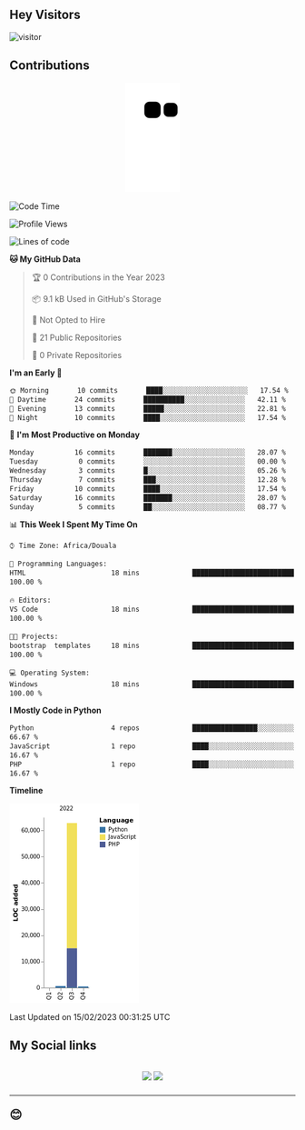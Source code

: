 ## Hey Visitors
![visitor](https://profile-counter.glitch.me/Fotsingboris/count.svg)

## Contributions
<p align="center">
  <img src="https://raw.githubusercontent.com/Fotsingboris/Fotsingboris/output/github-contribution-grid-snake.svg" />
</p>

<!--START_SECTION:waka-->
![Code Time](http://img.shields.io/badge/Code%20Time-179%20hrs%201%20min-blue)

![Profile Views](http://img.shields.io/badge/Profile%20Views-0-blue)

![Lines of code](https://img.shields.io/badge/From%20Hello%20World%20I%27ve%20Written-64%20Thousand%20lines%20of%20code-blue)

**🐱 My GitHub Data** 

> 🏆 0 Contributions in the Year 2023
 > 
> 📦 9.1 kB Used in GitHub's Storage 
 > 
> 🚫 Not Opted to Hire
 > 
> 📜 21 Public Repositories 
 > 
> 🔑 0 Private Repositories  
 > 
**I'm an Early 🐤** 

```text
🌞 Morning       10 commits       ████░░░░░░░░░░░░░░░░░░░░░   17.54 % 
🌆 Daytime       24 commits       ██████████░░░░░░░░░░░░░░░   42.11 % 
🌃 Evening       13 commits       █████░░░░░░░░░░░░░░░░░░░░   22.81 % 
🌙 Night         10 commits       ████░░░░░░░░░░░░░░░░░░░░░   17.54 % 

```
📅 **I'm Most Productive on Monday** 

```text
Monday          16 commits       ███████░░░░░░░░░░░░░░░░░░   28.07 % 
Tuesday          0 commits       ░░░░░░░░░░░░░░░░░░░░░░░░░   00.00 % 
Wednesday        3 commits       █░░░░░░░░░░░░░░░░░░░░░░░░   05.26 % 
Thursday         7 commits       ███░░░░░░░░░░░░░░░░░░░░░░   12.28 % 
Friday          10 commits       ████░░░░░░░░░░░░░░░░░░░░░   17.54 % 
Saturday        16 commits       ███████░░░░░░░░░░░░░░░░░░   28.07 % 
Sunday           5 commits       ██░░░░░░░░░░░░░░░░░░░░░░░   08.77 % 

```


📊 **This Week I Spent My Time On** 

```text
⌚︎ Time Zone: Africa/Douala

💬 Programming Languages: 
HTML                     18 mins             █████████████████████████   100.00 % 

🔥 Editors: 
VS Code                  18 mins             █████████████████████████   100.00 % 

🐱‍💻 Projects: 
bootstrap  templates     18 mins             █████████████████████████   100.00 % 

💻 Operating System: 
Windows                  18 mins             █████████████████████████   100.00 % 

```

**I Mostly Code in Python** 

```text
Python                   4 repos             ████████████████░░░░░░░░░   66.67 % 
JavaScript               1 repo              ████░░░░░░░░░░░░░░░░░░░░░   16.67 % 
PHP                      1 repo              ████░░░░░░░░░░░░░░░░░░░░░   16.67 % 

```


**Timeline**

![Chart not found](https://raw.githubusercontent.com/Fotsingboris/Fotsingboris/main/charts/bar_graph.png) 


 Last Updated on 15/02/2023 00:31:25 UTC
<!--END_SECTION:waka-->

<h2>My Social links <h2>
<p align="center">
   <a href="https://linkedin.com/in/Fotsingboris-Mathieu"><img src="https://img.shields.io/badge/linkedin-%230077B5.svg?style=for-the-badge&logo=linkedin&logoColor=white"></a>
   <a href="https://instagram.com/Fotsingboris"><img src="https://img.shields.io/badge/instagram-%23E4405F.svg?style=for-the-badge&logo=Instagram&logoColor=white"></a>
  </p>
<hr>
😊

